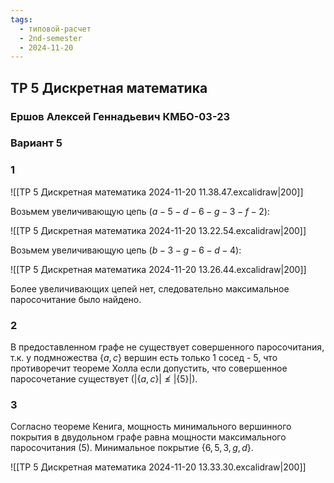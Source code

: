 ```yaml
---
tags:
  - типовой-расчет
  - 2nd-semester
  - 2024-11-20
---
```


## ТР 5 Дискретная математика

### Ершов Алексей Геннадьевич КМБО-03-23

### Вариант 5

### 1

![[ТР 5 Дискретная математика 2024-11-20 11.38.47.excalidraw|200]]

Возьмем увеличивающую цепь $(a-5-d-6-g-3-f-2)$:

![[ТР 5 Дискретная математика 2024-11-20 13.22.54.excalidraw|200]]

Возьмем увеличивающую цепь $(b-3-g-6-d-4)$:

![[ТР 5 Дискретная математика 2024-11-20 13.26.44.excalidraw|200]]

Более увеличивающих цепей нет, следовательно максимальное паросочитание было найдено.

### 2

В предоставленном графе не существует совершенного паросочитания, т.к. у подмножества $\{ a, c \}$ вершин есть только 1 сосед - $5$, что противоречит теореме Холла если допустить, что совершенное паросочетание существует ($|\{ a,c \}| \not \leq |\{ 5 \}|$).

### 3

Согласно теореме Кенига, мощность минимального вершинного покрытия в двудольном графе равна мощности максимального паросочитания (5). Минимальное покрытие $\{ 6,5,3,g,d \}$.

![[ТР 5 Дискретная математика 2024-11-20 13.33.30.excalidraw|200]]
